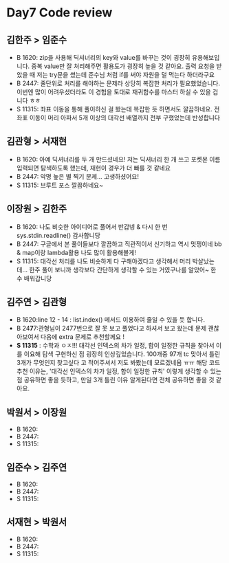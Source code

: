 # Day7 Code review

## 김한주 > 임준수
- B 1620: zip을 사용해 딕셔너리의 key와 value를 바꾸는 것이 굉장히 유용해보입니다. 중복 value만 잘 처리해주면 활용도가 굉장히 높을 것 같아요. 출력 요청을 받았을 때 저는 try문을 썼는데 준수님 처럼 if를 써야 자원을 덜 먹는다 하더라구요
- B 2447: 줄단위로 처리를 해야하는 문제라 상당히 복잡한 처리가 필요했었습니다. 이번엔 많이 어려우셨더라도 이 경험을 토대로 재귀함수를 마스터 하실 수 있을 겁니다 ㅎㅎ
- S 11315: 좌표 이동을 통해 풀이하신 걸 봤는데 복잡한 듯 하면서도 깔끔하네요. 전 좌표 이동이 머리 아파서 5개 이상의 대각선 배열까지 전부 구했었는데 반성합니다
## 김관형 > 서재현
- B 1620: 아예 딕셔너리를 두 개 만드셨네요! 저는 딕셔너리 한 개 쓰고 포켓몬 이름 입력되면 탐색하도록 했는데, 재현이 경우가 더 빠를 것 같네요
- B 2447: 악명 높은 별 찍기 문제... 고생하셨어요!
- S 11315: 브루트 포스 깔끔하네요~
## 이장원 > 김한주
- B 1620: 나도 비슷한 아이디어로 풀어서 반갑넹 & 다시 한 번 sys.stdin.readline() 감사합니당
- B 2447: 구글에서 본 풀이들보다 깔끔하고 직관적이서 신기하고 역시 멋쟁이네 bb & map이랑 lambda활용 나도 많이 활용해볼게!
- S 11315: 대각선 처리를 나도 비슷하게 다 구해야겠다고 생각해서 머리 박살났는데... 한주 풀이 보니까 생각보다 간단하게 생각할 수 있는 거였구나를 알았어~ 한 수 배워갑니당
## 김주연 > 김관형
- B 1620:line 12 - 14 : list.index() 메서드 이용하여 줄일 수 있을 듯 합니다. 
- B 24**7**7:관형님이 2477번으로 잘 못 보고 풀었다고 하셔서 보고 왔는데 문제 괜찮아보여서 다음에 extra 문제로 추천할께요 !
- **S 11315** : 수학과 ㅇㅈ!!! 대각선 인덱스의 차가 일정, 합이 일정한 규칙을 찾아서 이를 이요해 탐색 구현하신 점 굉장히 인상깊었습니다. 100개중 97개 tc 맞아서 틀린 3개가 무엇인지 찾고싶다 고 적어주셔서 저도 봐봤는데 모르겠네욤 ㅠㅠ 
해당 코드 추천 이유는, '대각선 인덱스의 차가 일정, 합이 일정한 규칙' 이렇게 생각할 수 있는 점 공유하면 좋을 듯하고, 만일 3개 틀린 이유 알게된다면 전체 공유하면 좋을 것 같아요.
## 박원서 > 이장원
- B 1620: 
- B 2447:
- S 11315:
## 임준수 > 김주연
- B 1620:
- B 2447:
- S 11315:
## 서재현 > 박원서
- B 1620:
- B 2447:
- S 11315:
